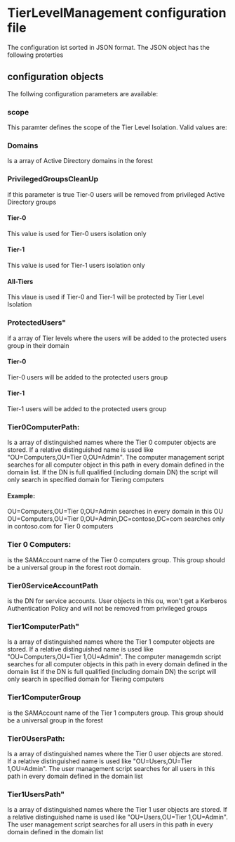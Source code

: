 # TierLevelManagement configuration file
The configuration ist sorted in JSON format. The JSON object has the following proterties

## configuration objects
The follwing configuration parameters are available: 
### scope
This paramter defines the scope of the Tier Level Isolation. Valid values are:
### Domains
Is a array of Active Directory domains in the forest

### PrivilegedGroupsCleanUp
if this parameter is true Tier-0 users will be removed from privileged Active Directory groups 

#### Tier-0
This value is used for Tier-0 users isolation only
#### Tier-1
This value is used for Tier-1 users isolation only
#### All-Tiers
This vlaue is used if Tier-0 and Tier-1 will be protected by Tier Level Isolation
### ProtectedUsers"
if a array of Tier levels where the users will be added to the protected users group in their domain
#### Tier-0
Tier-0 users will be added to the protected users group
#### Tier-1
Tier-1 users will be added to the protected users group

### Tier0ComputerPath:
Is a array of distinguished names where the Tier 0 computer objects are stored. If a relative distinguished name is used like "OU=Computers,OU=Tier 0,OU=Admin". The computer management script searches for all computer object in this path in every domain defined in the domain list.
If the DN is full qualified (including domain DN) the script will only search in specified domain for Tiering computers
#### Example:
OU=Computers,OU=Tier 0,OU=Admin
searches in every domain in this OU
OU=Computers,OU=Tier 0,OU=Admin,DC=contoso,DC=com
searches only in contoso.com for Tier 0 computers 

### Tier 0 Computers:
is the SAMAccount name of the Tier 0 computers group. This group should be a universal group in the forest root domain. 

### Tier0ServiceAccountPath
is the DN for service accounts. User objects in this ou, won't get a Kerberos Authentication Policy and will not be removed from privileged groups

### Tier1ComputerPath" 
Is a array of distinguished names where the Tier 1 computer objects are stored. If a relative distinguished name is used like "OU=Computers,OU=Tier 1,OU=Admin". The computer managemdn script searches for all computer objects in this path in every domain defined in the domain list
if the DN is full qualified (including domain DN) the script will only search in specified domain for Tiering computers

### Tier1ComputerGroup
is the SAMAccount name of the Tier 1 computers group. This group should be a universal group in the forest

### Tier0UsersPath:
Is a array of distinguished names where the Tier 0 user objects are stored. If a relative distinguished name is used like "OU=Users,OU=Tier 1,OU=Admin". The user management script searches for all users in this path in every domain defined in the domain list

### Tier1UsersPath"
Is a array of distinguished names where the Tier 1 user objects are stored. If a relative distinguished name is used like "OU=Users,OU=Tier 1,OU=Admin". The user management script searches for all users in this path in every domain defined in the domain list

